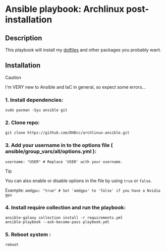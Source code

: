 # Ansible playbook: Archlinux post-installation

## Description
This playbook will install my [dotfiles](https://github.com/DHDcc/MyHyprland) and other packages you probably want.

## Installation

> [!CAUTION]
> I'm VERY new to Ansible and IaC in general, so expect some errors...

### 1. Install dependencies:
```
sudo pacman -Syu ansible git
```

### 2. Clone repo:
```
git clone https://github.com/DHDcc/archlinux-ansible.git
```

### 3. Add your username in to the options file ( ansible/group_vars/all/options.yml ):
```
username: "USER" # Replace 'USER' with your username.
```

> [!TIP]
> You can also enable or disable options in the file by using ```true``` or ```false```.
>
> Example:  ```amdgpu: "true" # Set 'amdgpu' to 'false' if you have a Nvidia gpu```

### 4. Install require collection and run the playbook:
```
ansible-galaxy collection install -r requirements.yml
ansible-playbook --ask-become-pass playbook.yml
```

### 5. Reboot system :
```
reboot
```
